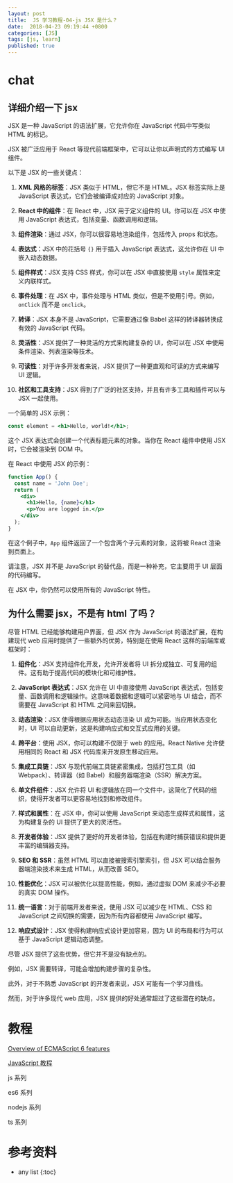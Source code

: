 ```yaml
---
layout: post
title:  JS 学习教程-04-js JSX 是什么？
date:  2018-04-23 09:19:44 +0800
categories: [JS]
tags: [js, learn]
published: true
---
```


# chat

## 详细介绍一下 jsx

JSX 是一种 JavaScript 的语法扩展，它允许你在 JavaScript 代码中写类似 HTML 的标记。

JSX 被广泛应用于 React 等现代前端框架中，它可以让你以声明式的方式编写 UI 组件。

以下是 JSX 的一些关键点：

1. **XML 风格的标签**：JSX 类似于 HTML，但它不是 HTML。JSX 标签实际上是 JavaScript 表达式，它们会被编译成对应的 JavaScript 对象。

2. **React 中的组件**：在 React 中，JSX 用于定义组件的 UI。你可以在 JSX 中使用 JavaScript 表达式，包括变量、函数调用和逻辑。

3. **组件渲染**：通过 JSX，你可以很容易地渲染组件，包括传入 props 和状态。

4. **表达式**：JSX 中的花括号 `{}` 用于插入 JavaScript 表达式，这允许你在 UI 中嵌入动态数据。

5. **组件样式**：JSX 支持 CSS 样式，你可以在 JSX 中直接使用 `style` 属性来定义内联样式。

6. **事件处理**：在 JSX 中，事件处理与 HTML 类似，但是不使用引号。例如，`onClick` 而不是 `onclick`。

7. **转译**：JSX 本身不是 JavaScript，它需要通过像 Babel 这样的转译器转换成有效的 JavaScript 代码。

8. **灵活性**：JSX 提供了一种灵活的方式来构建复杂的 UI，你可以在 JSX 中使用条件渲染、列表渲染等技术。

9. **可读性**：对于许多开发者来说，JSX 提供了一种更直观和可读的方式来编写 UI 逻辑。

10. **社区和工具支持**：JSX 得到了广泛的社区支持，并且有许多工具和插件可以与 JSX 一起使用。

一个简单的 JSX 示例：

```jsx
const element = <h1>Hello, world!</h1>;
```

这个 JSX 表达式会创建一个代表标题元素的对象。当你在 React 组件中使用 JSX 时，它会被渲染到 DOM 中。

在 React 中使用 JSX 的示例：

```jsx
function App() {
  const name = 'John Doe';
  return (
    <div>
      <h1>Hello, {name}</h1>
      <p>You are logged in.</p>
    </div>
  );
}
```

在这个例子中，`App` 组件返回了一个包含两个子元素的对象，这将被 React 渲染到页面上。

请注意，JSX 并不是 JavaScript 的替代品，而是一种补充，它主要用于 UI 层面的代码编写。

在 JSX 中，你仍然可以使用所有的 JavaScript 特性。

## 为什么需要 jsx，不是有 html 了吗？

尽管 HTML 已经能够构建用户界面，但 JSX 作为 JavaScript 的语法扩展，在构建现代 web 应用时提供了一些额外的优势，特别是在使用 React 这样的前端库或框架时：

1. **组件化**：JSX 支持组件化开发，允许开发者将 UI 拆分成独立、可复用的组件。这有助于提高代码的模块化和可维护性。

2. **JavaScript 表达式**：JSX 允许在 UI 中直接使用 JavaScript 表达式，包括变量、函数调用和逻辑操作。这意味着数据和逻辑可以紧密地与 UI 结合，而不需要在 JavaScript 和 HTML 之间来回切换。

3. **动态渲染**：JSX 使得根据应用状态动态渲染 UI 成为可能。当应用状态变化时，UI 可以自动更新，这是构建响应式和交互式应用的关键。

4. **跨平台**：使用 JSX，你可以构建不仅限于 web 的应用。React Native 允许使用相同的 React 和 JSX 代码库来开发原生移动应用。

5. **集成工具链**：JSX 与现代前端工具链紧密集成，包括打包工具（如 Webpack）、转译器（如 Babel）和服务器端渲染（SSR）解决方案。

6. **单文件组件**：JSX 允许将 UI 和逻辑放在同一个文件中，这简化了代码的组织，使得开发者可以更容易地找到和修改组件。

7. **样式和属性**：在 JSX 中，你可以使用 JavaScript 来动态生成样式和属性，这为构建复杂的 UI 提供了更大的灵活性。

8. **开发者体验**：JSX 提供了更好的开发者体验，包括在构建时捕获错误和提供更丰富的编辑器支持。

9. **SEO 和 SSR**：虽然 HTML 可以直接被搜索引擎索引，但 JSX 可以结合服务器端渲染技术来生成 HTML，从而改善 SEO。

10. **性能优化**：JSX 可以被优化以提高性能，例如，通过虚拟 DOM 来减少不必要的真实 DOM 操作。

11. **统一语言**：对于前端开发者来说，使用 JSX 可以减少在 HTML、CSS 和 JavaScript 之间切换的需要，因为所有内容都使用 JavaScript 编写。

12. **响应式设计**：JSX 使得构建响应式设计更加容易，因为 UI 的布局和行为可以基于 JavaScript 逻辑动态调整。

尽管 JSX 提供了这些优势，但它并不是没有缺点的。

例如，JSX 需要转译，可能会增加构建步骤的复杂性。

此外，对于不熟悉 JavaScript 的开发者来说，JSX 可能有一个学习曲线。

然而，对于许多现代 web 应用，JSX 提供的好处通常超过了这些潜在的缺点。

# 教程

[Overview of ECMAScript 6 features](https://github.com/lukehoban/es6features)

[JavaScript 教程](https://wangdoc.com/javascript)

js 系列

es6 系列 

nodejs 系列

ts 系列

# 参考资料


* any list
{:toc}